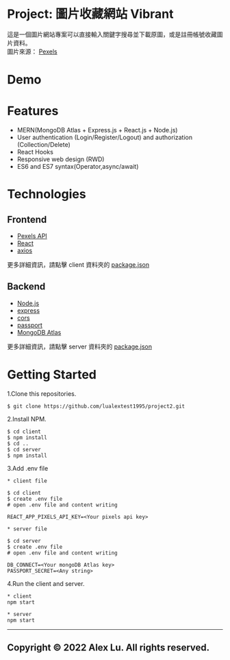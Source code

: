 # Project: 圖片收藏網站 Vibrant

這是一個圖片網站專案可以直接輸入關鍵字搜尋並下載原圖，或是註冊帳號收藏圖片資料。
<br />
圖片來源： [Pexels](https://www.pexels.com/)

# Demo

# Features

- MERN(MongoDB Atlas + Express.js + React.js + Node.js)
- User authentication (Login/Register/Logout) and authorization (Collection/Delete)
- React Hooks
- Responsive web design (RWD)
- ES6 and ES7 syntax(Operator,async/await)

# Technologies

## Frontend

- [Pexels API](https://www.pexels.com/api/)
- [React](https://zh-hant.reactjs.org/)
- [axios](https://github.com/axios/axios)

更多詳細資訊，請點擊 client 資料夾的 [package.json](https://github.com/lualextest1995/project2/blob/main/client/package.json)

## Backend

- [Node.js](https://nodejs.org/zh-tw/)
- [express](https://expressjs.com/zh-tw/)
- [cors](https://www.npmjs.com/package/cors)
- [passport]()
- [MongoDB Atlas](https://www.mongodb.com/atlas/database)

更多詳細資訊，請點擊 server 資料夾的 [package.json](https://github.com/lualextest1995/project2/blob/main/server/package.json)

# Getting Started

1.Clone this repositories.

```
$ git clone https://github.com/lualextest1995/project2.git
```

2.Install NPM.

```
$ cd client
$ npm install
$ cd ..
$ cd server
$ npm install
```

3.Add .env file

```
* client file

$ cd client
$ create .env file
# open .env file and content writing

REACT_APP_PIXELS_API_KEY=<Your pixels api key>

* server file

$ cd server
$ create .env file
# open .env file and content writing

DB_CONNECT=<Your mongoDB Atlas key>
PASSPORT_SECRET=<Any string>
```

4.Run the client and server.

```
* client
npm start

* server
npm start
```

---

## Copyright © 2022 Alex Lu. All rights reserved.
